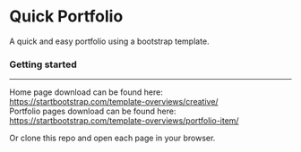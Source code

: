 Quick Portfolio
=============================

A quick and easy portfolio using a bootstrap template. 

### Getting started
-------------------------------

Home page download can be found here: https://startbootstrap.com/template-overviews/creative/  
Portfolio pages download can be found here: https://startbootstrap.com/template-overviews/portfolio-item/

Or clone this repo and open each page in your browser.
 

